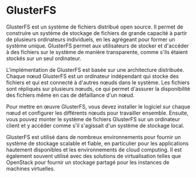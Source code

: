 # GlusterFS

GlusterFS est un système de fichiers distribué open source. Il permet de construire un système de stockage de fichiers de grande capacité à partir de plusieurs ordinateurs individuels, en les agrégeant pour former un système unique. GlusterFS permet aux utilisateurs de stocker et d'accéder à des fichiers sur le système de manière transparente, comme s'ils étaient stockés sur un seul ordinateur.

L'implémentation de GlusterFS est basée sur une architecture distribuée. Chaque nœud GlusterFS est un ordinateur indépendant qui stocke des fichiers et qui est connecté à d'autres nœuds dans le système. Les fichiers sont répliqués sur plusieurs nœuds, ce qui permet d'assurer la disponibilité des fichiers même en cas de défaillance d'un nœud.

Pour mettre en œuvre GlusterFS, vous devez installer le logiciel sur chaque nœud et configurer les différents nœuds pour travailler ensemble. Ensuite, vous pouvez monter le système de fichiers GlusterFS sur un ordinateur client et y accéder comme s'il s'agissait d'un système de stockage local.

GlusterFS est utilisé dans de nombreux environnements pour fournir un système de stockage scalable et fiable, en particulier pour les applications hautement disponibles et les environnements de cloud computing. Il est également souvent utilisé avec des solutions de virtualisation telles que OpenStack pour fournir un stockage partagé pour les instances de machines virtuelles.
